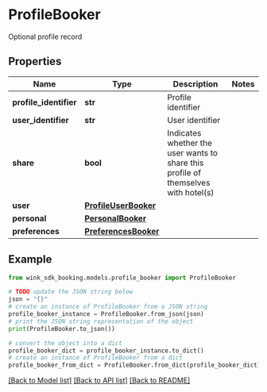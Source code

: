 # ProfileBooker

Optional profile record

## Properties

Name | Type | Description | Notes
------------ | ------------- | ------------- | -------------
**profile_identifier** | **str** | Profile identifier | 
**user_identifier** | **str** | User identifier | 
**share** | **bool** | Indicates whether the user wants to share this profile of themselves with hotel(s) | 
**user** | [**ProfileUserBooker**](ProfileUserBooker.md) |  | 
**personal** | [**PersonalBooker**](PersonalBooker.md) |  | 
**preferences** | [**PreferencesBooker**](PreferencesBooker.md) |  | 

## Example

```python
from wink_sdk_booking.models.profile_booker import ProfileBooker

# TODO update the JSON string below
json = "{}"
# create an instance of ProfileBooker from a JSON string
profile_booker_instance = ProfileBooker.from_json(json)
# print the JSON string representation of the object
print(ProfileBooker.to_json())

# convert the object into a dict
profile_booker_dict = profile_booker_instance.to_dict()
# create an instance of ProfileBooker from a dict
profile_booker_from_dict = ProfileBooker.from_dict(profile_booker_dict)
```
[[Back to Model list]](../README.md#documentation-for-models) [[Back to API list]](../README.md#documentation-for-api-endpoints) [[Back to README]](../README.md)


